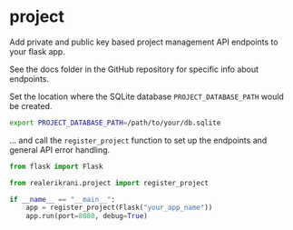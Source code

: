 # project

Add private and public key based project management API endpoints to your flask app.

See the docs folder in the GitHub repository for specific info about endpoints.

Set the location where the SQLite database `PROJECT_DATABASE_PATH` would be created.

```bash
export PROJECT_DATABASE_PATH=/path/to/your/db.sqlite
```

... and call the `register_project` function to set up the endpoints
and general API error handling.

```py
from flask import Flask

from realerikrani.project import register_project

if __name__ == "__main__":
    app = register_project(Flask("your_app_name"))
    app.run(port=8080, debug=True)
```